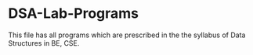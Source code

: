 # DSA-Lab-Programs
This file has all programs which are prescribed in the the syllabus of Data Structures in BE, CSE.
